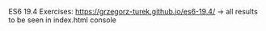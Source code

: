 ES6 19.4 Exercises: https://grzegorz-turek.github.io/es6-19.4/ -> all results to be seen in index.html console